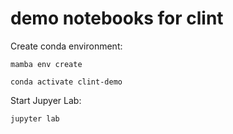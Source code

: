 # demo notebooks for clint

Create conda environment:
```
mamba env create

conda activate clint-demo
```

Start Jupyer Lab:
```
jupyter lab
```
